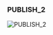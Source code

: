 ### PUBLISH_2

![PUBLISH_2](https://user-images.githubusercontent.com/116869307/214153753-5cd927e7-c9f5-4ea1-935a-6a4a9e67c059.png)






































